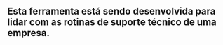 ## Esta ferramenta está sendo desenvolvida para lidar com as rotinas de suporte técnico de uma empresa.
